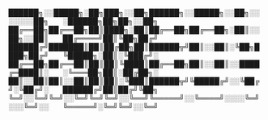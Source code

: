 
██████╗░░█████╗░██╗███╗░░██╗██████╗░░█████╗░░██╗░░░░░░░██╗  ░██████╗██╗██╗░░██╗
██╔══██╗██╔══██╗██║████╗░██║██╔══██╗██╔══██╗░██║░░██╗░░██║  ██╔════╝██║╚██╗██╔╝
██████╔╝███████║██║██╔██╗██║██████╦╝██║░░██║░╚██╗████╗██╔╝  ╚█████╗░██║░╚███╔╝░
██╔══██╗██╔══██║██║██║╚████║██╔══██╗██║░░██║░░████╔═████║░  ░╚═══██╗██║░██╔██╗░
██║░░██║██║░░██║██║██║░╚███║██████╦╝╚█████╔╝░░╚██╔╝░╚██╔╝░  ██████╔╝██║██╔╝╚██╗
╚═╝░░╚═╝╚═╝░░╚═╝╚═╝╚═╝░░╚══╝╚═════╝░░╚════╝░░░░╚═╝░░░╚═╝░░  ╚═════╝░╚═╝╚═╝░░╚═╝
